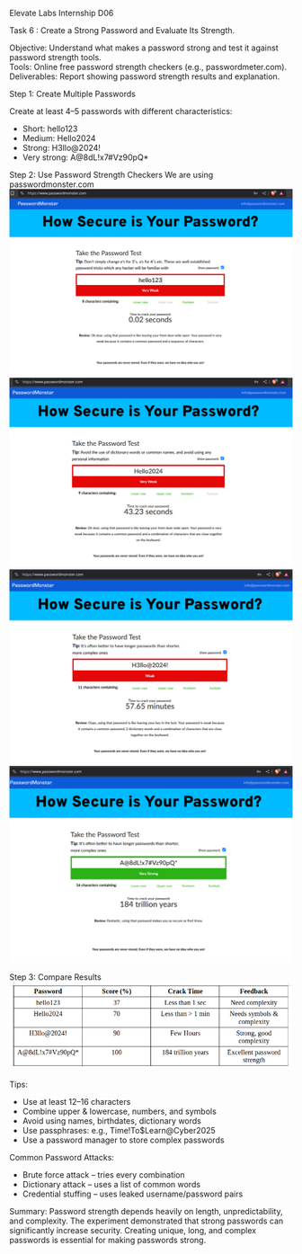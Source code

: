 Elevate Labs Internship D06  

Task 6 : Create a Strong Password and Evaluate Its Strength.  

Objective: Understand what makes a password strong and test it against password strength tools.  
Tools: Online free password strength checkers (e.g., passwordmeter.com).  
Deliverables: Report showing password strength results and explanation.  

Step 1: Create Multiple Passwords  

Create at least 4–5 passwords with different characteristics:
- Short: hello123
- Medium: Hello2024
- Strong: H3llo@2024!
- Very strong: A@8dL!x7#Vz90pQ*

Step 2: Use Password Strength Checkers
We are using <a link="https://www.passwordmonster.com">passwordmonster.com</a>  
<img src="images/1.png">
<img src="images/2.png">
<img src="images/3.png">
<img src="images/4.png">

Step 3: Compare Results  
<img src="images/table.png">

Tips:
- Use at least 12–16 characters
- Combine upper & lowercase, numbers, and symbols
- Avoid using names, birthdates, dictionary words
- Use passphrases: e.g., Time!To$Learn@Cyber2025
- Use a password manager to store complex passwords

Common Password Attacks:
- Brute force attack – tries every combination
- Dictionary attack – uses a list of common words
- Credential stuffing – uses leaked username/password pairs

Summary:
Password strength depends heavily on length, unpredictability, and complexity. The experiment demonstrated that strong passwords can significantly increase security. Creating unique, long, and complex passwords is essential for making passwords strong.
